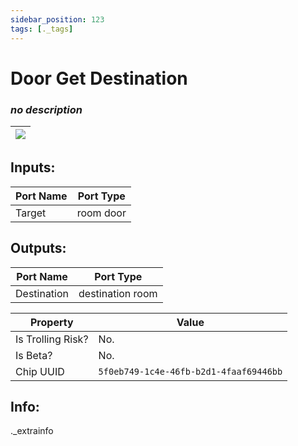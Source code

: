 ```yaml
---
sidebar_position: 123
tags: [._tags]
---
```


# Door Get Destination


### *no description*

| ![](https://images-ext-2.discordapp.net/external/MPmIaQzlEPmgGWlgi-WxBBXt0Bjv_zWPkg1y1f_sy3s/https/www.recroomcircuits.com/image/circuit/absolute-value?width=206&height=108) |
|-----|

## Inputs:
| Port Name | Port Type |
|-----------|-----------|
| Target | room door |

## Outputs:
| Port Name | Port Type |
|-----------|-----------|
| Destination | destination room | 

| Property  | Value |
|-------------------|-----------|
| Is Trolling Risk? | No. |
| Is Beta? | No. |
| Chip UUID | `5f0eb749-1c4e-46fb-b2d1-4faaf69446bb` |

## Info:
._extrainfo